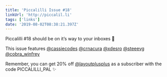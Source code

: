 ```yaml
---
title: 'Piccalilli Issue #18'
linkUrl: 'http://piccalil.li'
tags: ['links'] 
date: '2019-08-02T08:38:21.397Z'
---
```

Piccalilli #18 should be on it’s way to your inboxes 💌

This issue features [@cassiecodes](//twitter.com/cassiecodes) [@crnacura](//twitter.com/crnacura) [@xdesro](//twitter.com/xdesro) [@steeevg](//twitter.com/steeevg) [@cobra_winfrey](//twitter.com/cobra_winfrey)

Remember, you can get 20% off [@layoutplusplus](//twitter.com/layoutplusplus) as a subscriber with the code PICCALILLI_PAL ✨ 